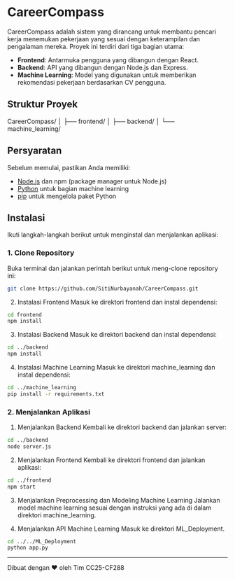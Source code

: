 # CareerCompass

CareerCompass adalah sistem yang dirancang untuk membantu pencari kerja menemukan pekerjaan yang sesuai dengan keterampilan dan pengalaman mereka. Proyek ini terdiri dari tiga bagian utama:

- **Frontend**: Antarmuka pengguna yang dibangun dengan React.
- **Backend**: API yang dibangun dengan Node.js dan Express.
- **Machine Learning**: Model yang digunakan untuk memberikan rekomendasi pekerjaan berdasarkan CV pengguna.

## Struktur Proyek
CareerCompass/
  │ ├── frontend/
  │ ├── backend/
  │ └── machine_learning/


## Persyaratan

Sebelum memulai, pastikan Anda memiliki:
- [Node.js](https://nodejs.org/) dan npm (package manager untuk Node.js)
- [Python](https://www.python.org/downloads/) untuk bagian machine learning
- [pip](https://pip.pypa.io/en/stable/) untuk mengelola paket Python

## Instalasi

Ikuti langkah-langkah berikut untuk menginstal dan menjalankan aplikasi:

### 1. Clone Repository

Buka terminal dan jalankan perintah berikut untuk meng-clone repository ini:

```bash
git clone https://github.com/SitiNurbayanah/CareerCompass.git
```

2. Instalasi Frontend
Masuk ke direktori frontend dan instal dependensi:

```bash
cd frontend
npm install
```

3. Instalasi Backend
Masuk ke direktori backend dan instal dependensi:

```bash
cd ../backend
npm install
```

4. Instalasi Machine Learning
Masuk ke direktori machine_learning dan instal dependensi:

```bash
cd ../machine_learning
pip install -r requirements.txt
```

### 2. Menjalankan Aplikasi

1. Menjalankan Backend
Kembali ke direktori backend dan jalankan server:

```bash
cd ../backend
node server.js
```

2. Menjalankan Frontend
Kembali ke direktori frontend dan jalankan aplikasi:

```bash
cd ../frontend
npm start
```

3. Menjalankan Preprocessing dan Modeling Machine Learning
Jalankan model machine learning sesuai dengan instruksi yang ada di dalam direktori machine_learning.

4. Menjalankan API Machine Learning
Masuk ke direktori ML_Deployment.

```bash
cd ../../ML_Deployment
python app.py
```

---
Dibuat dengan ❤️ oleh Tim CC25-CF288
